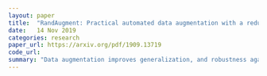 ```yaml
---
layout: paper
title:  "RandAugment: Practical automated data augmentation with a reduced search space"
date:   14 Nov 2019
categories: research
paper_url: https://arxiv.org/pdf/1909.13719
code_url: 
summary: "Data augmentation improves generalization, and robustness against image corruptions. However, the use of complex augmentation pipelines typically involves tuning of an enormous number of hyper parameters. RandAugment addresses this by reducing the search space. RandAugment's interpretable hyperparameter also facilitates exploration of data augmentation's impact across different models and datasets."
---
```


